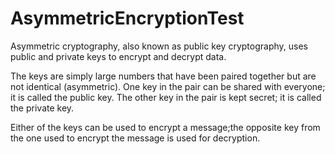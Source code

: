 # AsymmetricEncryptionTest
Asymmetric cryptography, also known as public key cryptography, uses public and private keys to encrypt and decrypt data.

The keys are simply large numbers that have been paired together but are not identical (asymmetric).
One key in the pair can be shared with everyone; it is called the public key.
The other key in the pair is kept secret; it is called the private key.

Either of the keys can be used to encrypt a message;the opposite key from the one used to encrypt the message is used for decryption.
